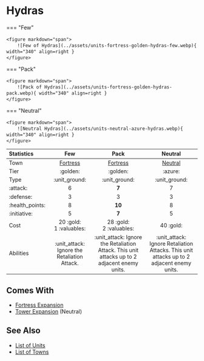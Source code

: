 # Hydras

=== "Few"

    <figure markdown="span">
        ![Few of Hydras](../assets/units-fortress-golden-hydras-few.webp){ width="340" align=right }
    </figure>

=== "Pack"

    <figure markdown="span">
        ![Pack of Hydras](../assets/units-fortress-golden-hydras-pack.webp){ width="340" align=right }
    </figure>

=== "Neutral"

    <figure markdown="span">
        ![Neutral Hydras](../assets/units-neutral-azure-hydras.webp){ width="340" align=right }
    </figure>


| Statistics | Few | Pack | Neutral |
| :--- | :---: | :---: | :---: |
| Town | [Fortress](../towns/fortress.md) | [Fortress](../towns/fortress.md) | [Neutral](../towns/neutral.md) |
| Tier | :golden: | :golden: | :azure: |
| Type | :unit_ground: | :unit_ground: | :unit_ground: |
| :attack: | 6 | **7** | 7 |
| :defense: | 3 | 3 | 3 |
| :health_points: | 8 | **10** | 8 |
| :initiative: | 5 | **7** | 5 |
| Cost | 20 :gold:<br>1 :valuables: | 28 :gold:<br>2 :valuables: | 40 :gold: |
| Abilities | :unit_attack: Ignore the Retaliation Attack. | :unit_attack: Ignore the Retaliation Attack. This unit attacks up to 2 adjacent enemy units. | :unit_attack: Ignore Retaliation Attacks. This unit attacks up to 2 adjacent enemy units. |


## Comes With

- [Fortress Expansion](../content.md)
- [Tower Expansion](../content.md) (Neutral)


## See Also

- [List of Units](index.md)
- [List of Towns](../towns/index.md)